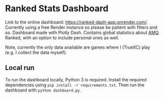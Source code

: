 # Ranked Stats Dashboard

Link to the online dashboard: https://ranked-dash-app.onrender.com/. Currently using a free Render instance so please be patient with filters and so.
Dashboard made with Plotly Dash. Contains global statistics about [AMQ](https://animemusicquiz.com/) Ranked, with an option to include personal ones as well.

Note, currently the only data available are games where I (TrueXC) play (e.g. I collect the data myself).

## Local run

To run the dashboard locally, Python 3 is required. Install the required dependencies using `pip install -r requirements.txt`. Then run the dashboard with `python dashboard.py`.